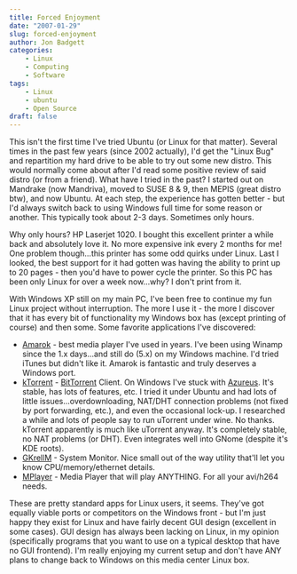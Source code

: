 ```yaml
---
title: Forced Enjoyment
date: "2007-01-29"
slug: forced-enjoyment
author: Jon Badgett
categories:
    - Linux
    - Computing
    - Software
tags:
    - Linux
    - ubuntu
    - Open Source
draft: false
---
```


This isn't the first time I've tried Ubuntu (or Linux for that matter). Several
times in the past few years (since 2002 actually), I'd get the "Linux Bug" and
repartition my hard drive to be able to try out some new distro. This would
normally come about after I'd read some positive review of said distro (or from
a friend). What have I tried in the past? I started out on Mandrake (now
Mandriva), moved to SUSE 8 & 9, then MEPIS (great distro btw), and now Ubuntu.
At each step, the experience has gotten better - but I'd always switch back to
using Windows full time for some reason or another. This typically took about
2-3 days. Sometimes only hours.

Why only hours? HP Laserjet 1020. I bought this excellent printer a while back and absolutely love it. No more
expensive ink every 2 months for me! One problem though...this printer has some
odd quirks under Linux. Last I looked, the best support for it had gotten was
having the ability to print up to 20 pages - then you'd have to power cycle the
printer. So this PC has been only Linux for over a week now...why? I don't print
from it.

With Windows XP still on my main PC, I've been free to
continue my fun Linux project without interruption. The more I use it - the more
I discover that it has every bit of functionality my Windows box has (except
printing of course) and then some. Some favorite applications I've
discovered:

-   [Amarok](http://amarok.kde.org/) - best
    media player I've used in years. I've been using Winamp since the 1.x days...and
    still do (5.x) on my Windows machine. I'd tried iTunes but didn't like it.
    Amarok is fantastic and truly deserves a Windows
    port.
-   [kTorrent](https://apps.kde.org/ktorrent/) - [BitTorrent](http://en.wikipedia.org/wiki/BitTorrent) Client. On
    Windows I've stuck with [Azureus](http://azureus.sourceforge.net/).
    It's stable, has lots of features, etc. I tried it under Ubuntu and had lots of
    little issues...overdownloading, NAT/DHT connection problems (not fixed by port
    forwarding, etc.), and even the occasional lock-up. I researched a while and
    lots of people say to run uTorrent under wine. No thanks. kTorrent apparently is
    much like uTorrent anyway. It's completely stable, no NAT problems (or DHT).
    Even integrates well into GNome (despite it's KDE
    roots).
-   [GKrellM](http://en.wikipedia.org/wiki/GKrellM) -
    System Monitor. Nice small out of the way utility that'll let you know
    CPU/memory/ethernet
    details.
-   [MPlayer](http://www.mplayerhq.hu/design7/news.html) -
    Media Player that will play ANYTHING. For all your avi/h264
    needs.

These are pretty standard apps for Linux users, it seems.
They've got equally viable ports or competitors on the Windows front - but I'm
just happy they exist for Linux and have fairly decent GUI design (excellent in
some cases). GUI design has always been lacking on Linux, in my opinion
(specifically programs that you want to use on a typical desktop that have no
GUI frontend). I'm really enjoying my current setup and don't have ANY plans to
change back to Windows on this media center Linux box.
